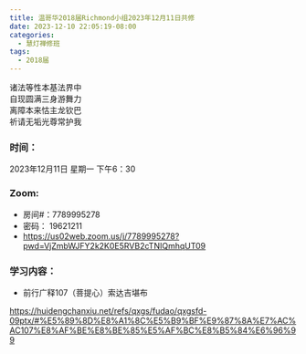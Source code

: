 ```yaml
---
title: 温哥华2018届Richmond小组2023年12月11日共修
date: 2023-12-10 22:05:19-08:00
categories:
  - 慧灯禅修班
tags:
  - 2018届
---
```

诸法等性本基法界中\
自现圆满三身游舞力\
离障本来怙主龙钦巴\
祈请无垢光尊常护我

### 时间：

2023年12月11日 星期一 下午6：30

### Zoom:

* 房间#：7789995278
* 密码： 19621211
* <https://us02web.zoom.us/j/7789995278?pwd=VjZmbWJFY2k2K0E5RVB2cTNIQmhqUT09>

### 学习内容：

* 前行广释107（菩提心）索达吉堪布

<https://huidengchanxiu.net/refs/qxgs/fudao/qxgsfd-09ptx/#%E5%89%8D%E8%A1%8C%E5%B9%BF%E9%87%8A%E7%AC%AC107%E8%AF%BE%E8%BE%85%E5%AF%BC%E8%B5%84%E6%96%99>